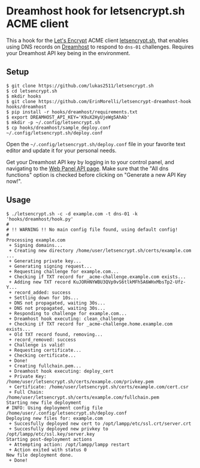 # Dreamhost hook for letsencrypt.sh ACME client

This a hook for the [Let's Encrypt](https://letsencrypt.org/) ACME client [letsencrypt.sh](https://github.com/lukas2511/letsencrypt.sh), that enables using DNS records on [Dreamhost](https://www.dreamhost.com/) to respond to `dns-01` challenges. Requires your Dreamhost API key being in the environment.

## Setup
```
$ git clone https://github.com/lukas2511/letsencrypt.sh
$ cd letsencrypt.sh
$ mkdir hooks
$ git clone https://github.com/ErinMorelli/letsencrypt-dreamhost-hook hooks/dreamhost
$ pip install -r hooks/dreamhost/requirements.txt
$ export DREAMHOST_API_KEY='K9uX2HyUjeWg5AhAb'
$ mkdir -p ~/.config/letsencrypt.sh
$ cp hooks/dreamhost/sample_deploy.conf ~/.config/letsencrypt.sh/deploy.conf
```

Open the `~/.config/letsencrypt.sh/deploy.conf` file in your favorite text editor and update it for your personal needs.

Get your Dreamhost API key by logging in to your control panel, and navigating to the [Web Panel API page](https://panel.dreamhost.com/index.cgi?tree=home.api). Make sure that the "All dns functions" option is checked before clicking on "Generate a new API Key now!".

## Usage

```
$ ./letsencrypt.sh -c -d example.com -t dns-01 -k 'hooks/dreamhost/hook.py'
#
# !! WARNING !! No main config file found, using default config!
#
Processing example.com
 + Signing domains...
 + Creating new directory /home/user/letsencrypt.sh/certs/example.com ...
 + Generating private key...
 + Generating signing request...
 + Requesting challenge for example.com...
 + Checking if TXT record for _acme-challenge.example.com exists...
 + Adding new TXT record KuJORHNYWBU3QVp9vS6tlkMFh5A6WHxMbsTp2-Ufz-Y...
 + record_added: success
 + Settling down for 10s...
 + DNS not propagated, waiting 30s...
 + DNS not propagated, waiting 30s...
 + Responding to challenge for example.com...
 + Dreamhost hook executing: clean_challenge
 + Checking if TXT record for _acme-challenge.home.example.com exists...
 + Old TXT record found, removing...
 + record_removed: success
 + Challenge is valid!
 + Requesting certificate...
 + Checking certificate...
 + Done!
 + Creating fullchain.pem...
 + Dreamhost hook executing: deploy_cert
 + Private Key: /home/user/letsencrypt.sh/certs/example.com/privkey.pem
 + Certificate: /home/user/letsencrypt.sh/certs/example.com/cert.csr
 + Full Chain: /home/user/letsencrypt.sh/certs/example.com/fullchain.pem
Starting new file deployment
# INFO: Using deployment config file /home/user/.config/letsencrypt.sh/deploy.conf
Deploying new files for: example.com
 + Succesfully deployed new cert to /opt/lampp/etc/ssl.crt/server.crt
 + Succesfully deployed new privkey to /opt/lampp/etc/ssl.key/server.key
Starting post-deployment actions
 + Attempting action: /opt/lampp/lampp restart
 + Action exited with status 0
New file deployment done.
 + Done!
```
